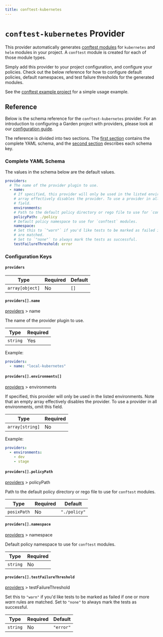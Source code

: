 ```yaml
---
title: conftest-kubernetes
---
```


# `conftest-kubernetes` Provider

This provider automatically generates [conftest modules](../module-types/conftest.md) for `kubernetes` and
`helm` modules in your project. A `conftest` module is created for each of those module types.

Simply add this provider to your project configuration, and configure your policies. Check out the below
reference for how to configure default policies, default namespaces, and test failure thresholds for the generated
modules.

See the [conftest example project](https://github.com/garden-io/garden/tree/master/examples/conftest) for a simple
usage example.

## Reference

Below is the schema reference for the `conftest-kubernetes` provider. For an introduction to configuring a Garden project with providers, please look at our [configuration guide](../../guides/configuration-files.md).

The reference is divided into two sections. The [first section](#complete-yaml-schema) contains the complete YAML schema, and the [second section](#configuration-keys) describes each schema key.

### Complete YAML Schema

The values in the schema below are the default values.

```yaml
providers:
  # The name of the provider plugin to use.
  - name:
    # If specified, this provider will only be used in the listed environments. Note that an empty
    # array effectively disables the provider. To use a provider in all environments, omit this
    # field.
    environments:
    # Path to the default policy directory or rego file to use for `conftest` modules.
    policyPath: ./policy
    # Default policy namespace to use for `conftest` modules.
    namespace:
    # Set this to `"warn"` if you'd like tests to be marked as failed if one or more _warn_ rules
    # are matched.
    # Set to `"none"` to always mark the tests as successful.
    testFailureThreshold: error
```
### Configuration Keys

#### `providers`

| Type            | Required | Default |
| --------------- | -------- | ------- |
| `array[object]` | No       | `[]`    |

#### `providers[].name`

[providers](#providers) > name

The name of the provider plugin to use.

| Type     | Required |
| -------- | -------- |
| `string` | Yes      |

Example:

```yaml
providers:
  - name: "local-kubernetes"
```

#### `providers[].environments[]`

[providers](#providers) > environments

If specified, this provider will only be used in the listed environments. Note that an empty array effectively disables the provider. To use a provider in all environments, omit this field.

| Type            | Required |
| --------------- | -------- |
| `array[string]` | No       |

Example:

```yaml
providers:
  - environments:
    - dev
    - stage
```

#### `providers[].policyPath`

[providers](#providers) > policyPath

Path to the default policy directory or rego file to use for `conftest` modules.

| Type        | Required | Default      |
| ----------- | -------- | ------------ |
| `posixPath` | No       | `"./policy"` |

#### `providers[].namespace`

[providers](#providers) > namespace

Default policy namespace to use for `conftest` modules.

| Type     | Required |
| -------- | -------- |
| `string` | No       |

#### `providers[].testFailureThreshold`

[providers](#providers) > testFailureThreshold

Set this to `"warn"` if you'd like tests to be marked as failed if one or more _warn_ rules are matched.
Set to `"none"` to always mark the tests as successful.

| Type     | Required | Default   |
| -------- | -------- | --------- |
| `string` | No       | `"error"` |

